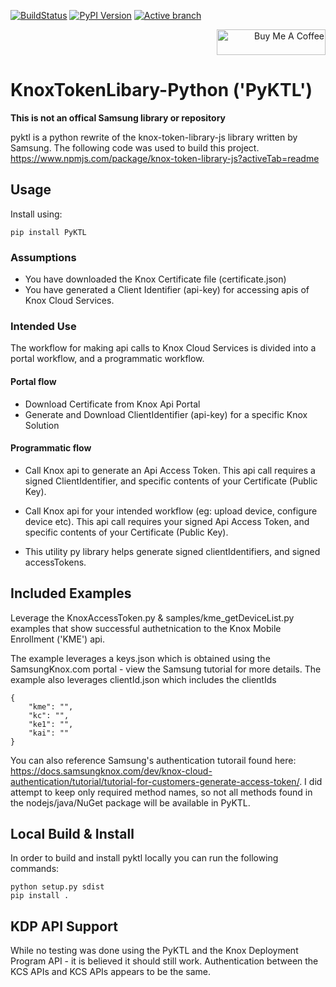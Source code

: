 [![BuildStatus](https://github.com/mattintech/KnoxTokenLibrary-python/workflows/CI/badge.svg)](https://github.com/mattintech/KnoxTokenLibrary-python/actions/workflows/auto-build-publish.yml)
[![PyPI Version](https://img.shields.io/pypi/v/PyKTL.svg)](https://pypi.org/project/PyKTL/)
[![Active branch](https://img.shields.io/badge/branch-master-lightgrey.svg)](https://github.com/mattintech/KnoxTokenLibrary-python/tree/master/)

<div style="text-align: right"> 
    <a href="https://www.buymeacoffee.com/mattintech" target="_blank">
    <img src="https://cdn.buymeacoffee.com/buttons/default-orange.png" alt="Buy Me A Coffee" height="41" width="174"></a>
</div>


# KnoxTokenLibary-Python ('PyKTL')

**This is not an offical Samsung library or repository**

pyktl is a python rewrite of the knox-token-library-js library written by Samsung.  The following code was used to build this project. https://www.npmjs.com/package/knox-token-library-js?activeTab=readme

## Usage

Install using: 
```
pip install PyKTL
```

### Assumptions 
 - You have downloaded the Knox Certificate file (certificate.json)
 - You have generated a Client Identifier (api-key) for accessing apis of Knox Cloud Services.

### Intended Use
The workflow for making api calls to Knox Cloud Services is divided into a portal workflow, and a programmatic workflow.

#### Portal flow

 - Download Certificate from Knox Api Portal
 - Generate and Download ClientIdentifier (api-key) for a specific Knox Solution

#### Programmatic flow

 - Call Knox api to generate an Api Access Token. This api call requires a signed ClientIdentifier, and specific contents of your Certificate (Public Key).
 - Call Knox api for your intended workflow (eg: upload device, configure device etc). This api call requires your signed Api Access Token, and specific contents of your Certificate (Public Key).

 - This utility py library helps generate signed clientIdentifiers, and signed accessTokens.

## Included Examples
Leverage the KnoxAccessToken.py & samples/kme_getDeviceList.py examples that show successful authetnication to the Knox Mobile Enrollment ('KME') api.

The example leverages a keys.json which is obtained using the SamsungKnox.com portal - view the Samsung tutorial for more details. 
The example also leverages clientId.json which includes the clientIds 

```
{
    "kme": "",
    "kc": "",
    "ke1": "",
    "kai": ""
}
```
You can also reference Samsung's authentication tutorail found here: https://docs.samsungknox.com/dev/knox-cloud-authentication/tutorial/tutorial-for-customers-generate-access-token/. 
I did attempt to keep only required method names, so not all methods found in the nodejs/java/NuGet package will be available in PyKTL.


## Local Build & Install
In order to build and install pyktl locally you can run the following commands:

```
python setup.py sdist
pip install .
```

## KDP API Support
While no testing was done using the PyKTL and the Knox Deployment Program API - it is believed it should still work.  Authentication between the KCS APIs and KCS APIs appears to be the same.